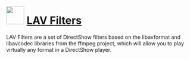 # <img src="https://cdn.jsdelivr.net/gh/Thilas/chocolatey-packages@90d6238c8db69f85cbfb32e3bcd7021c2303aba3/lavfilters/icon.png" width="48" height="48"/> [LAV Filters](https://chocolatey.org/packages/lavfilters)

LAV Filters are a set of DirectShow filters based on the libavformat and libavcodec libraries from the ffmpeg project, which will allow you to play virtually any format in a DirectShow player.
